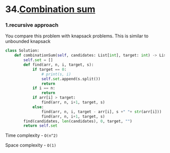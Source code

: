 # 34.[Combination sum](https://leetcode.com/problems/combination-sum/)

### 1.recursive approach

You compare this problem with knapsack problems. This is similar to unbounded knapsack

```py
class Solution:
    def combinationSum(self, candidates: List[int], target: int) -> List[List[int]]:
        self.set = []
        def find(arr, n, i, target, s):
            if target == 0:
                # print(s, i)
                self.set.append(s.split())
                return
            if i == n:
                return
            if arr[i] > target:
                find(arr, n, i+1, target, s)
            else:
                find(arr, n, i, target - arr[i], s +" "+ str(arr[i]))
                find(arr, n, i+1, target, s)
        find(candidates, len(candidates), 0, target, "")
        return self.set
```

Time complexity - `O(n^2)`

Space complexity - `O(1)`
